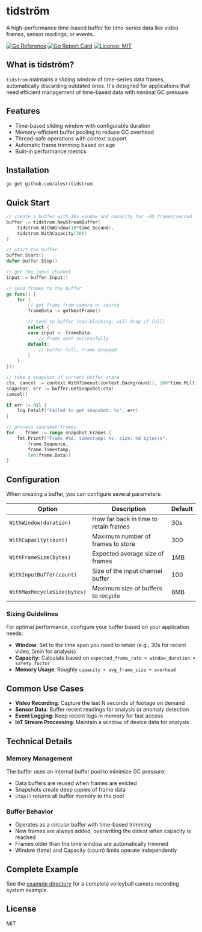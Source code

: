 # tidström

A high-performance time-based buffer for time-series data like video frames, sensor readings, or events.

[![Go Reference](https://pkg.go.dev/badge/github.com/alesr/tidstrom.svg)](https://pkg.go.dev/github.com/alesr/tidstrom)
[![Go Report Card](https://goreportcard.com/badge/github.com/alesr/tidstrom)](https://goreportcard.com/report/github.com/alesr/tidstrom)
[![License: MIT](https://img.shields.io/badge/License-MIT-blue.svg)](LICENSE)

## What is tidström?

`tidstrom` maintains a sliding window of time-series data frames, automatically discarding outdated ones. It's designed for applications that need efficient management of time-based data with minimal GC pressure.

## Features

- Time-based sliding window with configurable duration
- Memory-efficient buffer pooling to reduce GC overhead
- Thread-safe operations with context support
- Automatic frame trimming based on age
- Built-in performance metrics

## Installation

```sh
go get github.com/alesr/tidstrom
```

## Quick Start

```go
// create a buffer with 10s window and capacity for ~30 frames/second
buffer := tidstrom.NewStreamBuffer(
    tidstrom.WithWindow(10*time.Second),
    tidstrom.WithCapacity(300)
)

// start the buffer
buffer.Start()
defer buffer.Stop()

// get the input channel
input := buffer.Input()

// send frames to the buffer
go func() {
    for {
        // get frame from camera or source
        frameData := getNextFrame()

        // send to buffer (non-blocking, will drop if full)
        select {
        case input <- frameData:
            // frame sent successfully
        default:
            // buffer full, frame dropped
        }
    }
}()

// take a snapshot of current buffer state
ctx, cancel := context.WithTimeout(context.Background(), 100*time.Millisecond)
snapshot, err := buffer.GetSnapshot(ctx)
cancel()

if err != nil {
    log.Fatalf("Failed to get snapshot: %v", err)
}

// process snapshot frames
for _, frame := range snapshot.Frames {
    fmt.Printf("Frame #%d, timestamp: %v, size: %d bytes\n",
        frame.Sequence,
        frame.Timestamp,
        len(frame.Data))
}
```

## Configuration

When creating a buffer, you can configure several parameters:

| Option | Description | Default |
|--------|-------------|---------|
| `WithWindow(duration)` | How far back in time to retain frames | 30s |
| `WithCapacity(count)` | Maximum number of frames to store | 300 |
| `WithFrameSize(bytes)` | Expected average size of frames | 1MB |
| `WithInputBuffer(count)` | Size of the input channel buffer | 100 |
| `WithMaxRecycleSize(bytes)` | Maximum size of buffers to recycle | 8MB |

### Sizing Guidelines

For optimal performance, configure your buffer based on your application needs:

- **Window**: Set to the time span you need to retain (e.g., 30s for recent video, 5min for analysis)
- **Capacity**: Calculate based on `expected_frame_rate × window_duration × safety_factor`
- **Memory Usage**: Roughly `capacity × avg_frame_size + overhead`

## Common Use Cases

- **Video Recording**: Capture the last N seconds of footage on demand
- **Sensor Data**: Buffer recent readings for analysis or anomaly detection
- **Event Logging**: Keep recent logs in memory for fast access
- **IoT Stream Processing**: Maintain a window of device data for analysis

## Technical Details

### Memory Management

The buffer uses an internal buffer pool to minimize GC pressure:

- Data buffers are reused when frames are evicted
- Snapshots create deep copies of frame data
- `Stop()` returns all buffer memory to the pool

### Buffer Behavior

- Operates as a circular buffer with time-based trimming
- New frames are always added, overwriting the oldest when capacity is reached
- Frames older than the time window are automatically trimmed
- Window (time) and Capacity (count) limits operate independently

## Complete Example

See the [example directory](example/main.go) for a complete volleyball camera recording system example.

## License

MIT

